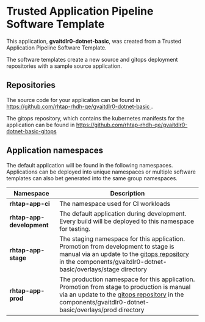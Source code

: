 # Trusted Application Pipeline Software Template

This application, **gvaitdlr0-dotnet-basic**, was created from a Trusted Application Pipeline Software Template.

The software templates create a new source and gitops deployment repositories with a sample source application. 

## Repositories

The source code for your application can be found in [https://github.com/rhtap-rhdh-qe/gvaitdlr0-dotnet-basic ](https://github.com/rhtap-rhdh-qe/gvaitdlr0-dotnet-basic ).
 
The gitops repository, which contains the kubernetes manifests for the application can be found in 
[https://github.com/rhtap-rhdh-qe/gvaitdlr0-dotnet-basic-gitops ](https://github.com/rhtap-rhdh-qe/gvaitdlr0-dotnet-basic-gitops ) 

## Application namespaces 

The default application will be found in the following namespaces. Applications can be deployed into unique namespaces or multiple software templates can also bet generated into the same group namespaces.  

|  Namespace   |  Description   |  
| -------- | -------- |
| **rhtap-app-ci** | The namespace used for CI workloads |
| **rhtap-app-development** | The default application during development. Every build will be deployed to this namespace for testing. |
| **rhtap-app-stage** | The staging namespace for this application. Promotion from development to stage is manual via an update to the [gitops repository](https://github.com/rhtap-rhdh-qe/gvaitdlr0-dotnet-basic-gitops ) in the components/gvaitdlr0-dotnet-basic/overlays/stage directory |
| **rhtap-app-prod** | The production namespace for this application. Promotion from stage to production is manual via an update to the [gitops repository](https://github.com/rhtap-rhdh-qe/gvaitdlr0-dotnet-basic-gitops ) in the components/gvaitdlr0-dotnet-basic/overlays/prod directory |